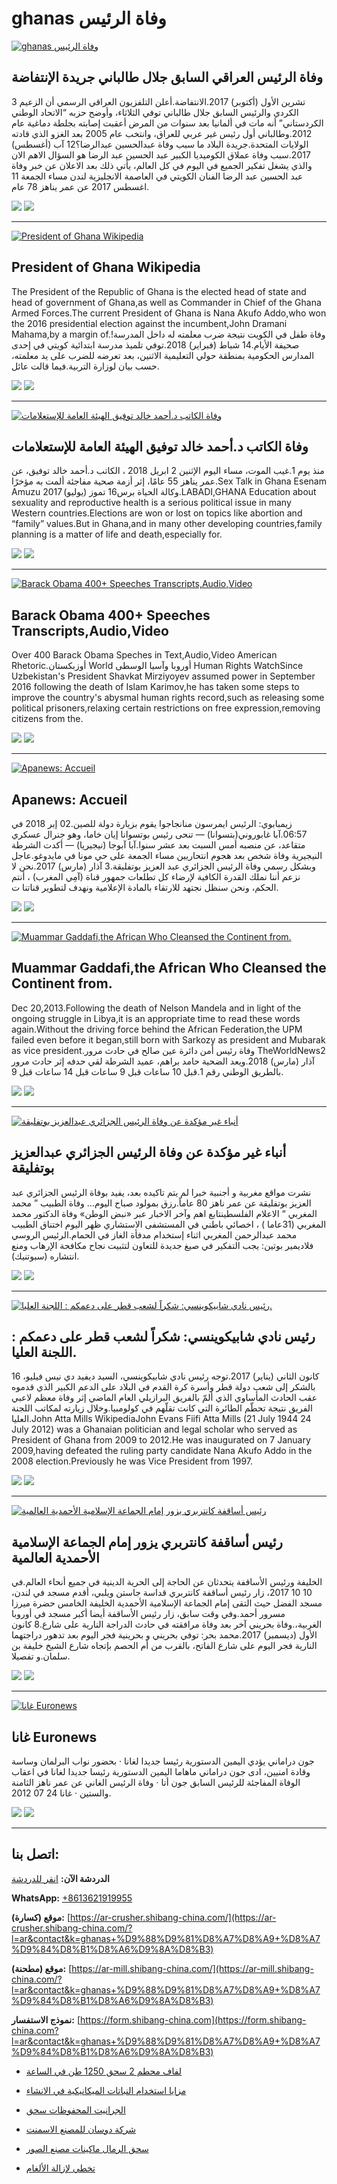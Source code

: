 # ghanas وفاة الرئيس

<a href="https://swt.shibang-china.com/?l=ar&img&k=ghanas+%D9%88%D9%81%D8%A7%D8%A9+%D8%A7%D9%84%D8%B1%D8%A6%D9%8A%D8%B3" target="_blank">![ghanas وفاة الرئيس](http://static.shibang-china.com/all-800x300/1293.jpg)</a>

## وفاة الرئيس العراقي السابق جلال طالباني جريدة الإنتفاضة
3 تشرين الأول (أكتوبر) 2017.الانتفاضة.أعلن التلفزيون العراقي الرسمي أن الزعيم الكردي والرئيس السابق جلال طالباني توفي الثلاثاء، وأوضح حزبه “الاتحاد الوطني الكردستاني” أنه مات في ألمانيا بعد سنوات من المرض أعقبت إصابته بجلطة دماغية عام 2012.وطالباني أول رئيس غير عربي للعراق، وانتخب عام 2005 بعد الغزو الذي قادته الولايات المتحدة.جريدة البلاد ما سبب وفاة عبدالحسين عبدالرضا؟12 آب (أغسطس) 2017.سبب وفاة عملاق الكوميديا الكبير عبد الحسين عبد الرضا هو السؤال الاهم الان والذي يشغل تفكير الجميع في اليوم في كل العالم، يأتي ذلك بعد الاعلان عن خبر وفاة عبد الحسين عبد الرضا الفنان الكويتي في العاصمة الانجليزية لندن مساء الجمعة 11 اغسطس 2017 عن عمر يناهز 78 عام.


<a href="https://whatsapp.shibangsoft.com/WhatsApp.php" target="_blank" title="WhatsApp">![](http://static.shibang-china.com/icon/whatsapp.png)</a> <a href="https://swt.shibang-china.com/?l=ar&icon&k=ghanas+%D9%88%D9%81%D8%A7%D8%A9+%D8%A7%D9%84%D8%B1%D8%A6%D9%8A%D8%B3" target="_blank">![](http://static.shibang-china.com/icon/chat-ar.png)</a>

---

<a href="https://swt.shibang-china.com/?l=ar&img&k=ghanas+%D9%88%D9%81%D8%A7%D8%A9+%D8%A7%D9%84%D8%B1%D8%A6%D9%8A%D8%B3" target="_blank">![President of Ghana Wikipedia](http://static.shibang-china.com/all-800x300/830.jpg)</a>

## President of Ghana Wikipedia
The President of the Republic of Ghana is the elected head of state and head of government of Ghana,as well as Commander in Chief of the Ghana Armed Forces.The current President of Ghana is Nana Akufo Addo,who won the 2016 presidential election against the incumbent,John Dramani Mahama,by a margin of.وفاة طفل في الكويت نتيجة ضرب معلمته له داخل المدرسة! صحيفة الأيام.14 شباط (فبراير) 2018.توفي تلميذ مدرسة ابتدائية كويتي في إحدى المدارس الحكومية بمنطقة حولي التعليمية الاثنين، بعد تعرضه للضرب على يد معلمته، حسب بيان لوزارة التربية.فيما قالت عائل.


<a href="https://whatsapp.shibangsoft.com/WhatsApp.php" target="_blank" title="WhatsApp">![](http://static.shibang-china.com/icon/whatsapp.png)</a> <a href="https://swt.shibang-china.com/?l=ar&icon&k=ghanas+%D9%88%D9%81%D8%A7%D8%A9+%D8%A7%D9%84%D8%B1%D8%A6%D9%8A%D8%B3" target="_blank">![](http://static.shibang-china.com/icon/chat-ar.png)</a>

---

<a href="https://swt.shibang-china.com/?l=ar&img&k=ghanas+%D9%88%D9%81%D8%A7%D8%A9+%D8%A7%D9%84%D8%B1%D8%A6%D9%8A%D8%B3" target="_blank">![وفاة الكاتب د.أحمد خالد توفيق الهيئة العامة للإستعلامات](http://static.shibang-china.com/all-800x300/891.jpg)</a>

## وفاة الكاتب د.أحمد خالد توفيق الهيئة العامة للإستعلامات
منذ يوم 1.غيب الموت، مساء اليوم الإثنين 2 ابريل 2018 ، الكاتب د.أحمد خالد توفيق، عن عمر يناهز 55 عامًا، إثر أزمة صحية مفاجئة ألمت به مؤخرًا.Sex Talk in Ghana Esenam Amuzu وكالة الحياة برس16 تموز (يوليو) 2017.LABADI,GHANA Education about sexuality and reproductive health is a serious political issue in many Western countries.Elections are won or lost on topics like abortion and “family” values.But in Ghana,and in many other developing countries,family planning is a matter of life and death,especially for.


<a href="https://whatsapp.shibangsoft.com/WhatsApp.php" target="_blank" title="WhatsApp">![](http://static.shibang-china.com/icon/whatsapp.png)</a> <a href="https://swt.shibang-china.com/?l=ar&icon&k=ghanas+%D9%88%D9%81%D8%A7%D8%A9+%D8%A7%D9%84%D8%B1%D8%A6%D9%8A%D8%B3" target="_blank">![](http://static.shibang-china.com/icon/chat-ar.png)</a>

---

<a href="https://swt.shibang-china.com/?l=ar&img&k=ghanas+%D9%88%D9%81%D8%A7%D8%A9+%D8%A7%D9%84%D8%B1%D8%A6%D9%8A%D8%B3" target="_blank">![Barack Obama 400+ Speeches Transcripts,Audio,Video](http://static.shibang-china.com/all-800x300/1162.jpg)</a>

## Barack Obama 400+ Speeches Transcripts,Audio,Video
Over 400 Barack Obama Speches in Text,Audio,Video American Rhetoric.أوزبكستان World أوروبا وآسيا الوسطى Human Rights WatchSince Uzbekistan&#39;s President Shavkat Mirziyoyev assumed power in September 2016 following the death of Islam Karimov,he has taken some steps to improve the country&#39;s abysmal human rights record,such as releasing some political prisoners,relaxing certain restrictions on free expression,removing citizens from the.


<a href="https://whatsapp.shibangsoft.com/WhatsApp.php" target="_blank" title="WhatsApp">![](http://static.shibang-china.com/icon/whatsapp.png)</a> <a href="https://swt.shibang-china.com/?l=ar&icon&k=ghanas+%D9%88%D9%81%D8%A7%D8%A9+%D8%A7%D9%84%D8%B1%D8%A6%D9%8A%D8%B3" target="_blank">![](http://static.shibang-china.com/icon/chat-ar.png)</a>

---

<a href="https://swt.shibang-china.com/?l=ar&img&k=ghanas+%D9%88%D9%81%D8%A7%D8%A9+%D8%A7%D9%84%D8%B1%D8%A6%D9%8A%D8%B3" target="_blank">![Apanews: Accueil](http://static.shibang-china.com/all-800x300/39.jpg)</a>

## Apanews: Accueil
زيمبابوي: الرئيس ايمرسون منانجاجوا يقوم بزيارة دولة للصين.02 إبر 2018 في 06:57.آبا غابوروني(بتسوانا) — تنحى رئيس بوتسوانا إيان خاما، وهو جنرال عسكري متقاعد، عن منصبه أمس السبت بعد عشر سنوا.آبا آبوجا (نيجيريا) — أكدت الشرطة النيجيرية وفاة شخص بعد هجوم انتحاريين مساء الجمعة على حي مونا في مايدوغو.عاجل وبشكل رسمي وفاة الرئيس الجزائري عبد العزيز بوتفليقة.3 آذار (مارس) 2017.نحن لا نزعم أننا نملك القدرة الكافية لإرضاء كل تطلعات جمهور قناة (آمِي المغرب) ، أنتم الحكم، ونحن سنظل نجتهد للارتقاء بالمادة الإعلامية ونهدف لتطوير قناتنا ت.


<a href="https://whatsapp.shibangsoft.com/WhatsApp.php" target="_blank" title="WhatsApp">![](http://static.shibang-china.com/icon/whatsapp.png)</a> <a href="https://swt.shibang-china.com/?l=ar&icon&k=ghanas+%D9%88%D9%81%D8%A7%D8%A9+%D8%A7%D9%84%D8%B1%D8%A6%D9%8A%D8%B3" target="_blank">![](http://static.shibang-china.com/icon/chat-ar.png)</a>

---

<a href="https://swt.shibang-china.com/?l=ar&img&k=ghanas+%D9%88%D9%81%D8%A7%D8%A9+%D8%A7%D9%84%D8%B1%D8%A6%D9%8A%D8%B3" target="_blank">![Muammar Gaddafi,the African Who Cleansed the Continent from.](http://static.shibang-china.com/all-800x300/5.jpg)</a>

## Muammar Gaddafi,the African Who Cleansed the Continent from.
Dec 20,2013.Following the death of Nelson Mandela and in light of the ongoing struggle in Libya,it is an appropriate time to read these words again.Without the driving force behind the African Federation,the UPM failed even before it began,still born with Sarkozy as president and Mubarak as vice president.وفاة رئيس أمن دائرة عين صالح في حادث مرور TheWorldNews2 آذار (مارس) 2018.ويعد الضحية حامد براهم، عميد الشرطة لقي حدفه إثر حادث مرور بالطريق الوطني رقم 1.قبل 10 ساعات قبل 9 ساعات قبل 14 ساعات قبل 9.


<a href="https://whatsapp.shibangsoft.com/WhatsApp.php" target="_blank" title="WhatsApp">![](http://static.shibang-china.com/icon/whatsapp.png)</a> <a href="https://swt.shibang-china.com/?l=ar&icon&k=ghanas+%D9%88%D9%81%D8%A7%D8%A9+%D8%A7%D9%84%D8%B1%D8%A6%D9%8A%D8%B3" target="_blank">![](http://static.shibang-china.com/icon/chat-ar.png)</a>

---

<a href="https://swt.shibang-china.com/?l=ar&img&k=ghanas+%D9%88%D9%81%D8%A7%D8%A9+%D8%A7%D9%84%D8%B1%D8%A6%D9%8A%D8%B3" target="_blank">![أنباء غير مؤكدة عن وفاة الرئيس الجزائري عبدالعزيز بوتفليقة](http://static.shibang-china.com/all-800x300/25.jpg)</a>

## أنباء غير مؤكدة عن وفاة الرئيس الجزائري عبدالعزيز بوتفليقة
نشرت مواقع مغربية و أجنبية خبرا لم يتم تاكيده بعد، يفيد بوفاة الرئيس الجزائري عبد العزيز بوتفليقة عن عمر ناهز 80 عاماً.رزق بمولود صباح اليوم… وفاة الطبيب ” محمد المغربي “ الاعلام الفلسطينتابع اهم وآخر الاخبار عبر «نبض الوطن» وفاة الدكتور محمد المغربي (31عاما ) ، اخصائي باطني في المستشفى الاستشاري ظهر اليوم اختناق الطبيب محمد عبدالرحمن المغربي اثناء إستخدام مدفأة الغاز في الحمام.الرئيس الروسي فلاديمير بوتين: يجب التفكير في صيغ جديدة للتعاون لتثبيت نجاح مكافحة الإرهاب ومنع انتشاره (سبوتنيك).


<a href="https://whatsapp.shibangsoft.com/WhatsApp.php" target="_blank" title="WhatsApp">![](http://static.shibang-china.com/icon/whatsapp.png)</a> <a href="https://swt.shibang-china.com/?l=ar&icon&k=ghanas+%D9%88%D9%81%D8%A7%D8%A9+%D8%A7%D9%84%D8%B1%D8%A6%D9%8A%D8%B3" target="_blank">![](http://static.shibang-china.com/icon/chat-ar.png)</a>

---

<a href="https://swt.shibang-china.com/?l=ar&img&k=ghanas+%D9%88%D9%81%D8%A7%D8%A9+%D8%A7%D9%84%D8%B1%D8%A6%D9%8A%D8%B3" target="_blank">![رئيس نادي شابيكوينسي: شكراً لشعب قطر على دعمكم : اللجنة العليا.](http://static.shibang-china.com/all-800x300/1516.jpg)</a>

## رئيس نادي شابيكوينسي: شكراً لشعب قطر على دعمكم : اللجنة العليا.
16 كانون الثاني (يناير) 2017.توجه رئيس نادي شابيكوينسي، السيد ديفيد دي نيس فيليو، بالشكر إلى شعب دولة قطر وأسرة كرة القدم في البلاد على الدعم الكبير الذي قدموه عقب الحادث المأساوي الذي ألمّ بالفريق البرازيلي العام الماضي إثر وفاة معظم لاعبي الفريق نتيجة تحطّم الطائرة التي كانت تقلّهم في كولومبيا.وخلال زيارته لمكاتب اللجنة العليا.John Atta Mills WikipediaJohn Evans Fiifi Atta Mills (21 July 1944 24 July 2012) was a Ghanaian politician and legal scholar who served as President of Ghana from 2009 to 2012.He was inaugurated on 7 January 2009,having defeated the ruling party candidate Nana Akufo Addo in the 2008 election.Previously he was Vice President from 1997.


<a href="https://whatsapp.shibangsoft.com/WhatsApp.php" target="_blank" title="WhatsApp">![](http://static.shibang-china.com/icon/whatsapp.png)</a> <a href="https://swt.shibang-china.com/?l=ar&icon&k=ghanas+%D9%88%D9%81%D8%A7%D8%A9+%D8%A7%D9%84%D8%B1%D8%A6%D9%8A%D8%B3" target="_blank">![](http://static.shibang-china.com/icon/chat-ar.png)</a>

---

<a href="https://swt.shibang-china.com/?l=ar&img&k=ghanas+%D9%88%D9%81%D8%A7%D8%A9+%D8%A7%D9%84%D8%B1%D8%A6%D9%8A%D8%B3" target="_blank">![رئيس أساقفة كانتربري يزور إمام الجماعة الإسلامية الأحمدية العالمية](http://static.shibang-china.com/all-800x300/1218.jpg)</a>

## رئيس أساقفة كانتربري يزور إمام الجماعة الإسلامية الأحمدية العالمية
الخليفة ورئيس الأساقفة يتحدثان عن الحاجة إلى الحرية الدينية في جميع أنحاء العالم.في 10 10 2017، زار رئيس أساقفة كانتربري قداسة جاستن ويلبي، أقدم مسجد في لندن، مسجد الفضل حيث التقى إمام الجماعة الإسلامية الأحمدية الخليفة الخامس حضرة ميرزا مسرور أحمد.وفي وقت سابق، زار رئيس الأساقفة أيضا أكبر مسجد في أوروبا الغربية،.وفاة بحريني آخر بعد وفاة مرافقته في حادث الدراجة النارية على شارع.8 كانون الأول (ديسمبر) 2017.محمد بحر: توفي بحريني و بحرينية فجر اليوم بعد تدهور دراجتهما النارية فجر اليوم على شارع الفاتح، بالقرب من أم الحصم بإتجاه شارع الشيخ خليفة بن سلمان.و تفصيلا.


<a href="https://whatsapp.shibangsoft.com/WhatsApp.php" target="_blank" title="WhatsApp">![](http://static.shibang-china.com/icon/whatsapp.png)</a> <a href="https://swt.shibang-china.com/?l=ar&icon&k=ghanas+%D9%88%D9%81%D8%A7%D8%A9+%D8%A7%D9%84%D8%B1%D8%A6%D9%8A%D8%B3" target="_blank">![](http://static.shibang-china.com/icon/chat-ar.png)</a>

---

<a href="https://swt.shibang-china.com/?l=ar&img&k=ghanas+%D9%88%D9%81%D8%A7%D8%A9+%D8%A7%D9%84%D8%B1%D8%A6%D9%8A%D8%B3" target="_blank">![غانا Euronews](http://static.shibang-china.com/all-800x300/1147.jpg)</a>

## غانا Euronews
جون دراماني يؤدي اليمين الدستورية رئيسا جديدا لغانا &middot; بحضور نواب البرلمان وساسة وقادة امنيين، ادى جون دراماني ماهاما اليمين الدستورية رئيسا جديدا لغانا في اعقاب الوفاة المفاجئة للرئيس السابق جون أتا &middot; وفاة الرئيس الغاني عن عمر ناهز الثامنة والستين &middot; غانا 24 07 2012.

<a href="https://whatsapp.shibangsoft.com/WhatsApp.php" target="_blank" title="WhatsApp">![](http://static.shibang-china.com/icon/whatsapp.png)</a> <a href="https://swt.shibang-china.com/?l=ar&icon&k=ghanas+%D9%88%D9%81%D8%A7%D8%A9+%D8%A7%D9%84%D8%B1%D8%A6%D9%8A%D8%B3" target="_blank">![](http://static.shibang-china.com/icon/chat-ar.png)</a>

---
## اتصل بنا:

**الدردشة الآن:** [انقر للدردشة](https://swt.shibang-china.com?l=ar&contact&k=ghanas+%D9%88%D9%81%D8%A7%D8%A9+%D8%A7%D9%84%D8%B1%D8%A6%D9%8A%D8%B3)

**WhatsApp:**  [+8613621919955](https://whatsapp.shibangsoft.com/WhatsApp.php)

**موقع (كسارة):** [https://ar-crusher.shibang-china.com/](https://ar-crusher.shibang-china.com/?l=ar&contact&k=ghanas+%D9%88%D9%81%D8%A7%D8%A9+%D8%A7%D9%84%D8%B1%D8%A6%D9%8A%D8%B3)

**موقع (مطحنة):** [https://ar-mill.shibang-china.com/](https://ar-mill.shibang-china.com/?l=ar&contact&k=ghanas+%D9%88%D9%81%D8%A7%D8%A9+%D8%A7%D9%84%D8%B1%D8%A6%D9%8A%D8%B3)

**نموذج الاستفسار:** [https://form.shibang-china.com](https://form.shibang-china.com?l=ar&contact&k=ghanas+%D9%88%D9%81%D8%A7%D8%A9+%D8%A7%D9%84%D8%B1%D8%A6%D9%8A%D8%B3)

* [لفاف محطم 2 سحق 1250 طن في الساعة](../27/%D9%84%D9%81%D8%A7%D9%81%20%D9%85%D8%AD%D8%B7%D9%85%202%20%D8%B3%D8%AD%D9%82%201250%20%D8%B7%D9%86%20%D9%81%D9%8A%20%D8%A7%D9%84%D8%B3%D8%A7%D8%B9%D8%A9.md)

* [مزايا استخدام النباتات الميكانيكية في الانشاء](../30/%D9%85%D8%B2%D8%A7%D9%8A%D8%A7%20%D8%A7%D8%B3%D8%AA%D8%AE%D8%AF%D8%A7%D9%85%20%D8%A7%D9%84%D9%86%D8%A8%D8%A7%D8%AA%D8%A7%D8%AA%20%D8%A7%D9%84%D9%85%D9%8A%D9%83%D8%A7%D9%86%D9%8A%D9%83%D9%8A%D8%A9%20%D9%81%D9%8A%20%D8%A7%D9%84%D8%A7%D9%86%D8%B4%D8%A7%D8%A1.md)

* [الجرانيت المحفوظات سحق](../29/%D8%A7%D9%84%D8%AC%D8%B1%D8%A7%D9%86%D9%8A%D8%AA%20%D8%A7%D9%84%D9%85%D8%AD%D9%81%D9%88%D8%B8%D8%A7%D8%AA%20%D8%B3%D8%AD%D9%82.md)

* [شركة دوسان للمصنع الاسمنت](../29/%D8%B4%D8%B1%D9%83%D8%A9%20%D8%AF%D9%88%D8%B3%D8%A7%D9%86%20%D9%84%D9%84%D9%85%D8%B5%D9%86%D8%B9%20%D8%A7%D9%84%D8%A7%D8%B3%D9%85%D9%86%D8%AA.md)

* [سحق الرمال ماكينات مصنع الصور](../26/%D8%B3%D8%AD%D9%82%20%D8%A7%D9%84%D8%B1%D9%85%D8%A7%D9%84%20%D9%85%D8%A7%D9%83%D9%8A%D9%86%D8%A7%D8%AA%20%D9%85%D8%B5%D9%86%D8%B9%20%D8%A7%D9%84%D8%B5%D9%88%D8%B1.md)

* [تخطي لإزالة الألغام](../27/%D8%AA%D8%AE%D8%B7%D9%8A%20%D9%84%D8%A5%D8%B2%D8%A7%D9%84%D8%A9%20%D8%A7%D9%84%D8%A3%D9%84%D8%BA%D8%A7%D9%85.md)